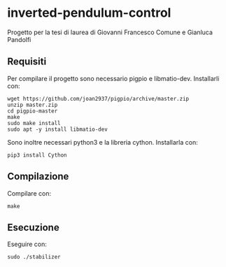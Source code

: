 # inverted-pendulum-control

Progetto per la tesi di laurea di Giovanni Francesco Comune e Gianluca Pandolfi

## Requisiti

Per compilare il progetto sono necessario pigpio e libmatio-dev. Installarli con:
```
wget https://github.com/joan2937/pigpio/archive/master.zip
unzip master.zip
cd pigpio-master
make
sudo make install
sudo apt -y install libmatio-dev
```

Sono inoltre necessari python3 e la libreria cython. Installarla con:

```
pip3 install Cython
```



## Compilazione

Compilare con:

```
make
```

## Esecuzione
Eseguire con:

```
sudo ./stabilizer
```
